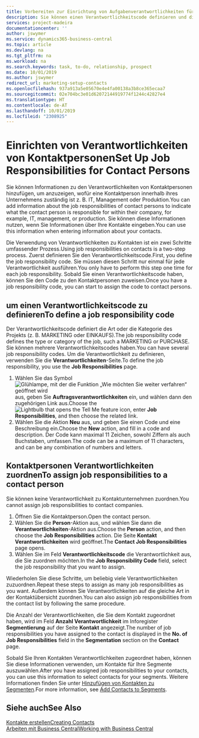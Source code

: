 ```yaml
---
title: Vorbereiten zur Einrichtung von Aufgabenverantwortlichkeiten für Kontakte | Microsoft Docs
description: Sie können einen Verantwortlichkeitscode definieren und diesen einem Kontakt zuweisen, um den Aufgaben anzuzeigen, dass Ihr Kontakt bei dem Unternehmen, z IT, oder Produktion verantwortlich ist.
services: project-madeira
documentationcenter: ''
author: jswymer
ms.service: dynamics365-business-central
ms.topic: article
ms.devlang: na
ms.tgt_pltfrm: na
ms.workload: na
ms.search.keywords: task, to-do, relationship, prospect
ms.date: 10/01/2019
ms.author: jswymer
redirect_url: marketing-setup-contacts
ms.openlocfilehash: 937a913a5e05670e4e4fa00138a3b8ce365ecaa7
ms.sourcegitcommit: 02e704bc3e01d62072144919774f1244c42827e4
ms.translationtype: HT
ms.contentlocale: de-AT
ms.lasthandoff: 10/01/2019
ms.locfileid: "2308925"
---
```

# <a name="set-up-job-responsibilities-for-contact-persons"></a><span data-ttu-id="41dec-103">Einrichten von Verantwortlichkeiten von Kontaktpersonen</span><span class="sxs-lookup"><span data-stu-id="41dec-103">Set Up Job Responsibilities for Contact Persons</span></span>
<span data-ttu-id="41dec-104">Sie können Informationen zu den Verantwortlichkeiten von Kontaktpersonen hinzufügen, um anzuzeigen, wofür eine Kontaktperson innerhalb ihres Unternehmens zuständig ist z. B. IT, Management oder Produktion.</span><span class="sxs-lookup"><span data-stu-id="41dec-104">You can add information about the job responsibilities of contact persons to indicate what the contact person is responsible for within their company, for example, IT, management, or production.</span></span> <span data-ttu-id="41dec-105">Sie können diese Informationen nutzen, wenn Sie Informationen über Ihre Kontakte eingeben.</span><span class="sxs-lookup"><span data-stu-id="41dec-105">You can use this information when entering information about your contacts.</span></span>

<span data-ttu-id="41dec-106">Die Verwendung von Verantwortlichkeiten zu Kontakten ist ein zwei Schritte umfassender Prozess.</span><span class="sxs-lookup"><span data-stu-id="41dec-106">Using job responsibilities on contacts is a two-step process.</span></span> <span data-ttu-id="41dec-107">Zuerst definieren Sie den Verantwortlichkeitscode.</span><span class="sxs-lookup"><span data-stu-id="41dec-107">First, you define the job responsibility code.</span></span> <span data-ttu-id="41dec-108">Sie müssen diesen Schritt nur einmal für jede Verantwortlichkeit ausführen.</span><span class="sxs-lookup"><span data-stu-id="41dec-108">You only have to perform this step one time for each job responsibility.</span></span> <span data-ttu-id="41dec-109">Sobald Sie einen Verantwortlichkeitscode haben, können Sie den Code zu den Kontaktpersonen zuweisen.</span><span class="sxs-lookup"><span data-stu-id="41dec-109">Once you have a job responsibility code, you can start to assign the code to contact persons.</span></span>

## <a name="to-define-a-job-responsibility-code"></a><span data-ttu-id="41dec-110">um einen Verantwortlichkeitscode zu definieren</span><span class="sxs-lookup"><span data-stu-id="41dec-110">To define a job responsibility code</span></span>
<span data-ttu-id="41dec-111">Der Verantwortlichkeitscode definiert die Art oder die Kategorie des Projekts (z. B. MARKETING oder EINKAUFS).</span><span class="sxs-lookup"><span data-stu-id="41dec-111">The job responsibility code defines the type or category of the job, such a MARKETING or PURCHASE.</span></span> <span data-ttu-id="41dec-112">Sie können mehrere Verantwortlichkeitscodes haben.</span><span class="sxs-lookup"><span data-stu-id="41dec-112">You can have several job responsibility codes.</span></span> <span data-ttu-id="41dec-113">Um die Verantwortlichkeit zu definieren, verwenden Sie die **Verantwortlichkeiten**-Seite.</span><span class="sxs-lookup"><span data-stu-id="41dec-113">To define the job responsibility, you use the **Job Responsibilities** page.</span></span>

1. <span data-ttu-id="41dec-114">Wählen Sie das Symbol ![Glühlampe, mit der die Funktion „Wie möchten Sie weiter verfahren“ geöffnet wird](media/ui-search/search_small.png "Wie möchten Sie weiter verfahren?") aus, geben Sie **Auftragsverantwortlichkeiten** ein, und wählen dann den zugehörigen Link aus.</span><span class="sxs-lookup"><span data-stu-id="41dec-114">Choose the ![Lightbulb that opens the Tell Me feature](media/ui-search/search_small.png "Tell me what you want to do") icon, enter **Job Responsibilities**, and then choose the related link.</span></span>
2. <span data-ttu-id="41dec-115">Wählen Sie die Aktion **Neu** aus, und geben Sie einen Code und eine Beschreibung ein.</span><span class="sxs-lookup"><span data-stu-id="41dec-115">Choose the **New** action, and fill in a code and description.</span></span> <span data-ttu-id="41dec-116">Der Code kann maximal 11 Zeichen, sowohl Ziffern als auch Buchstaben, umfassen.</span><span class="sxs-lookup"><span data-stu-id="41dec-116">The code can be a maximum of 11 characters, and can be any combination of numbers and letters.</span></span>

## <a name="to-assign-job-responsibilities-to-a-contact-person"></a><span data-ttu-id="41dec-117">Kontaktpersonen Verantwortlichkeiten zuordnen</span><span class="sxs-lookup"><span data-stu-id="41dec-117">To assign job responsibilities to a contact person</span></span>
<span data-ttu-id="41dec-118">Sie können keine Verantwortlichkeit zu Kontaktunternehmen zuordnen.</span><span class="sxs-lookup"><span data-stu-id="41dec-118">You cannot assign job responsibilities to contact companies.</span></span>

1. <span data-ttu-id="41dec-119">Öffnen Sie die Kontaktperson.</span><span class="sxs-lookup"><span data-stu-id="41dec-119">Open the contact person.</span></span>
2. <span data-ttu-id="41dec-120">Wählen Sie die **Person**-Aktion aus, und wählen Sie dann die **Verantwortlichkeiten**-Aktion aus.</span><span class="sxs-lookup"><span data-stu-id="41dec-120">Choose the **Person** action, and then choose the **Job Responsibilities** action.</span></span> <span data-ttu-id="41dec-121">Die Seite **Kontakt Verantwortlichkeiten** wird geöffnet.</span><span class="sxs-lookup"><span data-stu-id="41dec-121">The **Contact Job Responsibilities** page opens.</span></span>
3. <span data-ttu-id="41dec-122">Wählen Sie im Feld **Verantwortlichkeitscode** die Verantwortlichkeit aus, die Sie zuordnen möchten.</span><span class="sxs-lookup"><span data-stu-id="41dec-122">In the **Job Responsibility Code** field, select the job responsibility that you want to assign.</span></span>

<span data-ttu-id="41dec-123">Wiederholen Sie diese Schritte, um beliebig viele Verantwortlichkeiten zuzuordnen.</span><span class="sxs-lookup"><span data-stu-id="41dec-123">Repeat these steps to assign as many job responsibilities as you want.</span></span> <span data-ttu-id="41dec-124">Außerdem können Sie Verantwortlichkeiten auf die gleiche Art in der Kontaktübersicht zuordnen.</span><span class="sxs-lookup"><span data-stu-id="41dec-124">You can also assign job responsibilities from the contact list by following the same procedure.</span></span>

<span data-ttu-id="41dec-125">Die Anzahl der Verantwortlichkeiten, die Sie dem Kontakt zugeordnet haben, wird im Feld **Anzahl Verantwortlichkeit** im Inforegister **Segmentierung** auf der Seite **Kontakt** angezeigt.</span><span class="sxs-lookup"><span data-stu-id="41dec-125">The number of job responsibilities you have assigned to the contact is displayed in the **No. of Job Responsibilities** field in the **Segmentation** section on the **Contact** page.</span></span>

<span data-ttu-id="41dec-126">Sobald Sie Ihren Kontakten Verantwortlichkeiten zugeordnet haben, können Sie diese Informationen verwenden, um Kontakte für Ihre Segmente auszuwählen.</span><span class="sxs-lookup"><span data-stu-id="41dec-126">After you have assigned job responsibilities to your contacts, you can use this information to select contacts for your segments.</span></span> <span data-ttu-id="41dec-127">Weitere Informationen finden Sie unter [Hinzufügen von Kontakten zu Segmenten](marketing-add-contact-segment.md).</span><span class="sxs-lookup"><span data-stu-id="41dec-127">For more information, see [Add Contacts to Segments](marketing-add-contact-segment.md).</span></span>

## <a name="see-also"></a><span data-ttu-id="41dec-128">Siehe auch</span><span class="sxs-lookup"><span data-stu-id="41dec-128">See Also</span></span>
[<span data-ttu-id="41dec-129">Kontakte erstellen</span><span class="sxs-lookup"><span data-stu-id="41dec-129">Creating Contacts</span></span>](marketing-create-contact-companies.md)  
[<span data-ttu-id="41dec-130">Arbeiten mit Business Central</span><span class="sxs-lookup"><span data-stu-id="41dec-130">Working with Business Central</span></span>](ui-work-product.md)
